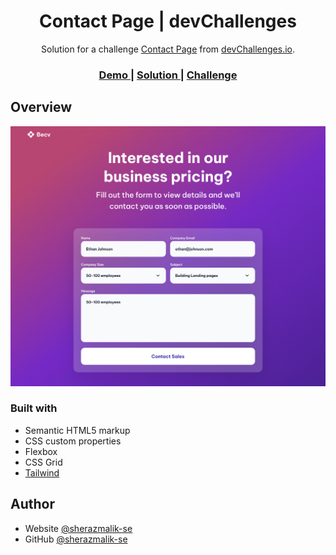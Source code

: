 <h1 align="center">Contact Page | devChallenges</h1>

<div align="center">
   Solution for a challenge <a href="https://devchallenges.io/challenge/contact-page" target="_blank">Contact Page</a> from <a href="http://devchallenges.io" target="_blank">devChallenges.io</a>.
</div>

<div align="center">
  <h3>
    <a href="https://sheraz-ahmad.netlify.app/projects/contact-page/index.html">
      Demo
    </a>
    <span> | </span>
    <a href="https://github.com/sherazmalik-se/sheraz-ahmad/tree/main/projects/contact-page">
      Solution
    </a>
    <span> | </span>
    <a href="https://devchallenges.io/challenge/contact-page">
      Challenge
    </a>
  </h3>
</div>

## Overview

![screenshot](./design/completed.jpg)

### Built with

- Semantic HTML5 markup
- CSS custom properties
- Flexbox
- CSS Grid
- [Tailwind](https://tailwindcss.com/)

## Author

- Website [@sherazmalik-se](https://www.linkedin.com/in/sherazmalik-se)
- GitHub [@sherazmalik-se](https://github.com/sherazmalik-se)
